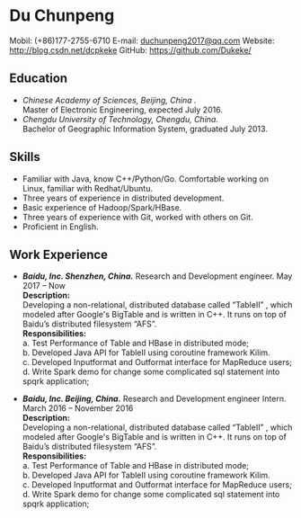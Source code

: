 **Du Chunpeng**
===============

Mobil: (+86)177-2755-6710 E-mail: duchunpeng2017@qq.com Website: http://blog.csdn.net/dcpkeke GitHub: https://github.com/Dukeke/ 

Education
---------

 - *Chinese Academy of Sciences, Beijing, China .* 
 <br>Master of Electronic Engineering, expected July 2016. 
 - *Chengdu University of Technology, Chengdu, China.*
 <br>Bachelor of Geographic Information System, graduated July 2013.

Skills
------

 - Familiar with Java, know C++/Python/Go. Comfortable working on Linux, familiar with Redhat/Ubuntu.  
 - Three years of experience in distributed development.
 - Basic experience of Hadoop/Spark/HBase. 
 - Three years of experience with Git, worked with others on Git. 
 - Proficient in English.

Work Experience
---------------

 - ***Baidu, Inc. Shenzhen, China.*** Research and Development engineer. May 2017 – Now
<br>**Description:** 
<br>Developing a non-relational, distributed database called “TableII” , which modeled after Google's BigTable and is written in C++. It runs on top of Baidu’s distributed filesystem “AFS”.
<br>**Responsibilities:**
<br>a. Test Performance of Table and HBase in distributed mode;
<br>b. Developed Java API for TableII using coroutine framework Kilim.
<br>c. Developed Inputformat and Outformat interface for MapReduce users;
<br>d. Write Spark demo for change some complicated sql statement into spqrk application;

 - ***Baidu, Inc. Beijing, China.*** Research and Development engineer Intern. March 2016 – November 2016
<br>**Description:** 
<br>Developing a non-relational, distributed database called “TableII” , which modeled after Google's BigTable and is written in C++. It runs on top of Baidu’s distributed filesystem “AFS”.
<br>**Responsibilities:**
<br>a. Test Performance of Table and HBase in distributed mode;
<br>b. Developed Java API for TableII using coroutine framework Kilim.
<br>c. Developed Inputformat and Outformat interface for MapReduce users;
<br>d. Write Spark demo for change some complicated sql statement into spqrk application;
